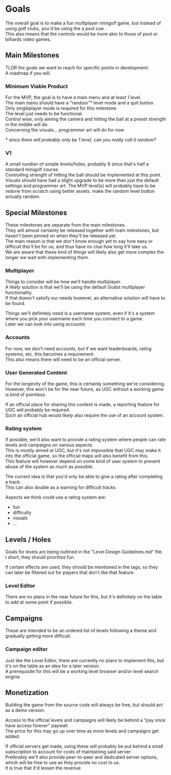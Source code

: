 # Goals
The overall goal is to make a fun multiplayer minigolf game, but instead of using golf clubs, you'd be using the a pool cue.  
This also means that the controls would be more akin to those of pool or billiards video games.

## Main Milestones
TLDR the goals we want to reach for specific points in development.  
A roadmap if you will.

### Minimum Viable Product
For the MVP, the goal is to have a main menu and at least 1 level.  
The main menu should have a "random"\* level mode and a quit button.  
Only singleplayer mode is required for this milestone.  
The level just needs to be functional.  
Control wise, only aiming the camera and hitting the ball at a preset strength in the middle will do.  
Concerning the visuals... programmer art will do for now.

*\* since there will probably only be 1 level, can you really call it random?*

### V1
A small number of simple levels/holes, probably 9 since that's half a standard minigolf course.  
Controlling strength of hitting the ball should be implemented at this point.
Visuals should have had a slight upgrade to be more than just the default settings and programmer art.
The MVP level(s) will probably have to be redone from scratch using better assets.
make the random level button actually random.

## Special Milestones
These milestones are separate from the main milestones.  
They will almost certainly be released together with main milestones, but haven't been pinned on when they'll be released yet.  
The main reason is that we don't know enough yet to say how easy or difficult this'll be for us, and thus have no clue how long it'll take us.  
We are aware that these kind of things will likely also get more complex the longer we wait with implementing them.

### Multiplayer
Things to consider will be how we'll handle multiplayer.  
A likely solution is that we'll be using the default Godot multiplayer functionality.  
If that doesn't satisfy our needs however, an alternative solution will have to be found.

Things we'll definitely need is a username system, even if it's a system where you pick your username each time you connect to a game.  
Later we can look into using accounts

### Accounts
For now, we don't need accounts, but if we want leaderboards, rating systems, etc. this becomes a requirement.  
This also means there will need to be an official server.

### User Generated Content
For the longevity of the game, this is certainly something we're considering.  
However, this won't be for the near future, as UGC without a working game is kind of pointless.

If an official place for sharing this content is made, a reporting feature for UGC will probably be required.  
Such an official hub would likely also require the use of an account system.

### Rating system
If possible, we'd also want to provide a rating system where people can rate levels and campaigns on various aspects.  
This is mostly aimed at UGC, but it's not impossible that UGC may make it into the official game, so the official maps will also benefit from this.  
This feature will however depend on some kind of user system to prevent abuse of the system as much as possible.  

The current idea is that you'd only be able to give a rating after completing a track.  
This can also double as a warning for difficult tracks

Aspects we think could use a rating system are:
- fun
- difficulty
- visuals
- ...

## Levels / Holes
Goals for levels are being outlined in the "Level Design Guidelines.md" file.  
I short, they should prioritize fun.

If certain effects are used, they should be mentioned in the tags, so they can later be filtered out for players that don't like that feature.

### Level Editor
There are no plans in the near future for this, but it's definitely on the table to add at some point if possible.

## Campaigns
These are intended to be an ordered list of levels following a theme and gradually getting more difficult.

### Campaign editor
Just like the Level Editor, there are currently no plans to implement this, but it's on the table as an idea for a later version.  
A prerequisite for this will be a working level browser and/or level search engine.

## Monetization
Building the game from the source code will always be free, but should act as a demo version.

Access to the official levels and campaigns will likely be behind a "pay once have access forever" paywall.  
The price for this may go up over time as more levels and campaigns get added.

If official servers get made, using these will probably be put behind a small subscription to account for costs of maintaining said server.  
Preferably we'll also provide peer-to-peer and dedicated server options, which will be free to use as they provide no cost to us.  
It is true that it'd lessen the revenue
